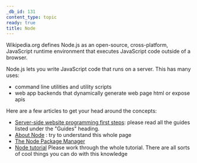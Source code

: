 ```yaml
---
_db_id: 131
content_type: topic
ready: true
title: Node
---
```


Wikipedia.org defines Node.js as an open-source, cross-platform, JavaScript runtime environment that executes JavaScript code outside of a browser.

Node.js lets you write JavaScript code that runs on a server. This has many uses:
- command line utilities and utility scripts
- web app backends that dynamically generate web page html or expose apis

Here are a few articles to get your head around the concepts:

- [Server-side website programming first steps](https://developer.mozilla.org/en-US/docs/Learn/Server-side/First_steps): please read all the guides listed under the "Guides" heading.
- [About Node](https://nodejs.org/en/about/) : try to understand this whole page 
- [The Node Package Manager](https://docs.npmjs.com/about-packages-and-modules)
- [Node tutorial](https://www.w3schools.com/nodejs/nodejs_npm.asp) Please work through the whole tutorial. There are all sorts of cool things you can do with this knowledge
